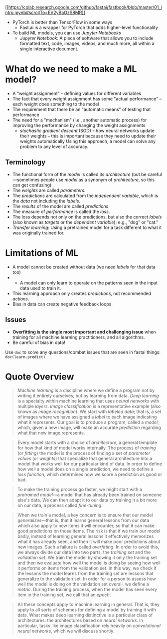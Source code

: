 [[https://colab.research.google.com/github/fastai/fastbook/blob/master/01_intro.ipynb#scrollTo=EV2yBaOzS8MR]]

- PyTorch is better than TensorFlow in some ways
	- Fast.ai is a wrapper for PyTorch that adds higher-level functionality
- To build ML models, you can use *Jupyter Notebooks*
	- *Jupyter Notebook*: A piece of software that allows you to include formatted text, code, images, videos, and much more, all within a single interactive document.
# What do we need to make a ML model?
- A "weight assignment" – defining values for different variables
- The fact that every weight assignment has some "actual performance" – each weight does something to the model
- The requirement that there be an "automatic means" of testing that performance
- The need for a "mechanism" (i.e., another automatic process) for improving the performance by changing the weight assignments
	- *stochastic gradient descent* (SGD) – how neural networks update their weights – this is important because they need to update their weights automatically
Using this approach, a model can solve any problem to any level of accuracy.
## Terminology
- The functional form of the _model_ is called its _architecture_ (but be careful—sometimes people use _model_ as a synonym of _architecture_, so this can get confusing).
- The _weights_ are called _parameters_.
- The _predictions_ are calculated from the _independent variable_, which is the _data_ not including the _labels_.
- The _results_ of the model are called _predictions_.
- The measure of _performance_ is called the _loss_.
- The loss depends not only on the predictions, but also the correct _labels_ (also known as _targets_ or the _dependent variable_); e.g., "dog" or "cat."
- *Transfer learning*: Using a pretrained model for a task different to what it was originally trained for.
# Limitations of ML
- A model cannot be created without data (we need _labels_ for that data too)
- - A model can only learn to operate on the patterns seen in the input data used to train it.
- This learning approach only creates _predictions_, not recommended _actions_.
- Bias in data can create negative feedback loops.
## Issues
- **Overfitting is the single most important and challenging issue** when training for all machine learning practitioners, and all algorithms.
- Be careful of bias in data!

Use `doc` to solve any questions/combat issues that are seen in fastai things: `doc(learn.predict)`

# Quote Overview
> _Machine learning_ is a discipline where we define a program not by writing it entirely ourselves, but by learning from data. _Deep learning_ is a specialty within machine learning that uses _neural networks_ with multiple _layers_. _Image classification_ is a representative example (also known as _image recognition_). We start with _labeled data_; that is, a set of images where we have assigned a _label_ to each image indicating what it represents. Our goal is to produce a program, called a _model_, which, given a new image, will make an accurate _prediction_ regarding what that new image represents.

> Every model starts with a choice of _architecture_, a general template for how that kind of model works internally. The process of _training_ (or _fitting_) the model is the process of finding a set of _parameter values_ (or _weights_) that specialize that general architecture into a model that works well for our particular kind of data. In order to define how well a model does on a single prediction, we need to define a _loss function_, which determines how we score a prediction as good or bad.

> To make the training process go faster, we might start with a _pretrained model_—a model that has already been trained on someone else's data. We can then adapt it to our data by training it a bit more on our data, a process called _fine-tuning_.

> When we train a model, a key concern is to ensure that our model _generalizes_—that is, that it learns general lessons from our data which also apply to new items it will encounter, so that it can make good predictions on those items. The risk is that if we train our model badly, instead of learning general lessons it effectively memorizes what it has already seen, and then it will make poor predictions about new images. Such a failure is called _overfitting_. In order to avoid this, we always divide our data into two parts, the _training set_ and the _validation set_. We train the model by showing it only the training set and then we evaluate how well the model is doing by seeing how well it performs on items from the validation set. In this way, we check if the lessons the model learns from the training set are lessons that generalize to the validation set. In order for a person to assess how well the model is doing on the validation set overall, we define a _metric_. During the training process, when the model has seen every item in the training set, we call that an _epoch_.

> All these concepts apply to machine learning in general. That is, they apply to all sorts of schemes for defining a model by training it with data. What makes deep learning distinctive is a particular class of architectures: the architectures based on _neural networks_. In particular, tasks like image classification rely heavily on _convolutional neural networks_, which we will discuss shortly.